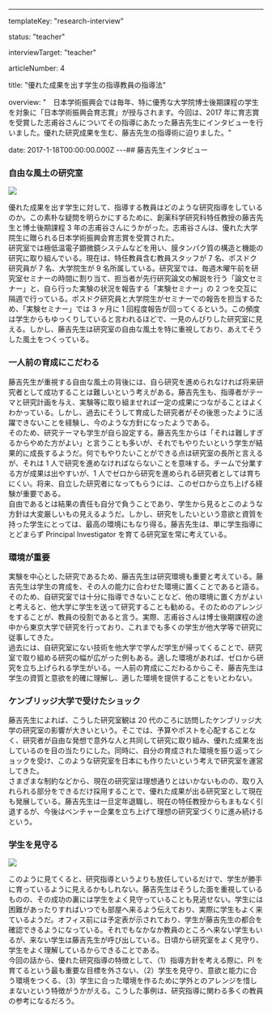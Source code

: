 ---

templateKey: "research-interview"

status: "teacher"

interviewTarget: "teacher"

articleNumber: 4

title: "優れた成果を出す学生の指導教員の指導法"

overview: "　日本学術振興会では毎年、特に優秀な大学院博士後期課程の学生を対象に「日本学術振興会育志賞」が授与されます。今回は、2017 年に育志賞を受賞した志甫谷さんについてその指導にあたった藤吉先生にインタビューを行いました。優れた研究成果を生む、藤吉先生の指導術に迫りました。"

date: 2017-1-18T00:00:00.000Z
---## 藤吉先生インタビュー

### 自由な風土の研究室

![](/img/research/04/fuziyoshi_interview.png)

優れた成果を出す学生に対して、指導する教員はどのような研究指導をしているのか。この素朴な疑問を明らかにするために、創薬科学研究科特任教授の藤吉先生と博士後期課程 3 年の志甫谷さんにうかがった。志甫谷さんは、優れた大学院生に贈られる日本学術振興会育志賞を受賞された。  
研究室では極低温電子顕微鏡システムなどを用い、膜タンパク質の構造と機能の研究に取り組んでいる。現在は、特任教員含む教員スタッフが 7 名、ポスドク研究員が 7 名、大学院生が 9 名所属している。研究室では、毎週木曜午前を研究室セミナーの時間に割り当て、担当者が先行研究論文の解説を行う「論文セミナー」と、自ら行った実験の状況を報告する「実験セミナー」の 2 つを交互に隔週で行っている。ポスドク研究員と大学院生がセミナーでの報告を担当するため、「実験セミナー」では 3 ヶ月に 1 回程度報告が回ってくるという。この頻度は学生からもゆっくりしていると言われるほどで、一見のんびりした研究室に見える。しかし、藤吉先生は研究室の自由な風土を特に重視しており、あえてそうした風土をつくっている。

### 一人前の育成にこだわる

藤吉先生が重視する自由な風土の背後には、自ら研究を進められなければ将来研究者として成功することは難しいという考えがある。藤吉先生も、指導者がテーマと研究計画を与え、実験等に取り組ませれば一定の成果につながることはよくわかっている。しかし、過去にそうして育成した研究者がその後思ったように活躍できないことを経験し、今のような方針になったようである。  
そのため、研究テーマも学生が自ら設定する。藤吉先生からは「それは難しすぎるからやめた方がよい」と言うことも多いが、それでもやりたいという学生が結果的に成長するようだ。何でもやりたいことができる点は研究室の長所と言えるが、それは 1 人で研究を進めなければならないことを意味する。チームで分業する方が成果は出やすいが、1 人でゼロから研究を進められる研究者としては育ちにくい。将来、自立した研究者になってもらうには、このゼロから立ち上げる経験が重要である。  
自由であるとは結果の責任も自分で負うことであり、学生から見るとこのような方針は大変厳しいもの見えるようだ。しかし、研究をしたいという意欲と資質を持った学生にとっては、最高の環境にもなり得る。藤吉先生は、単に学生指導にとどまらず Principal Investigator を育てる研究室を常に考えている。

### 環境が重要

実験を中心とした研究であるため、藤吉先生は研究環境も重要と考えている。藤吉先生は学生の育成を、その人の能力に合わせた環境に置くことであると語る。そのため、自研究室では十分に指導できないことなど、他の環境に置く方がよいと考えると、他大学に学生を送って研究することも勧める。そのためのアレンジをすることが、教員の役割であると言う。実際、志甫谷さんは博士後期課程の途中から東京大学で研究を行っており、これまでも多くの学生が他大学等で研究に従事してきた。  
過去には、自研究室にない技術を他大学で学んだ学生が帰ってくることで、研究室で取り組める研究の幅が広がった例もある。適した環境があれば、ゼロから研究を立ち上げられる学生がいる。一人前の育成にこだわるからこそ、藤吉先生は学生の資質と意欲を的確に理解し、適した環境を提供することをいとわない。

### ケンブリッジ大学で受けたショック

藤吉先生によれば、こうした研究室観は 20 代のころに訪問したケンブリッジ大学の研究室の影響が大きいという。そこでは、予算やポストを心配することなく、研究者が自由な発想で意外な人と共同して研究に取り組み、優れた成果を出しているのを目の当たりにした。同時に、自分の育成された環境を振り返ってショックを受け、このような研究室を日本にも作りたいという考えで研究室を運営してきた。  
さまざまな制約などから、現在の研究室は理想通りとはいかないものの、取り入れられる部分をできるだけ採用することで、優れた成果が出る研究室として現在も発展している。藤吉先生は一旦定年退職し、現在の特任教授からもまもなく引退するが、今後はベンチャー企業を立ち上げて理想の研究室づくりに進み続けるという。

### 学生を見守る

![](/img/research/04/fuziyoshi_interview_2.png)

このように見てくると、研究指導というよりも放任しているだけで、学生が勝手に育っているように見えるかもしれない。藤吉先生はそうした面を重視しているものの、その成功の裏には学生をよく見守っていることも見逃せない。学生には困難があったりすればいつでも部屋へ来るよう伝えており、実際に学生もよく来ているようだ。オフィス前には予定表が示されており、学生が藤吉先生の都合を確認できるようになっている。それでもなかなか教員のところへ来ない学生もいるが、来ない学生は藤吉先生が呼び出している。日頃から研究室をよく見守り、学生をよく理解しているからできることである。  
今回の話から、優れた研究指導の特徴として、（1）指導方針を考える際に、PI を育てるという最も重要な目標を外さない、（2）学生を見守り、意欲と能力に合う環境をつくる、（3）学生に合った環境を作るために学外とのアレンジを惜しまないという特徴がうかがえる。こうした事例は、研究指導に関わる多くの教員の参考になるだろう。
